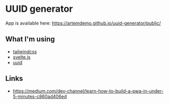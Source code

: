 # UUID generator

App is available here: https://artemdemo.github.io/uuid-generator/public/

## What I'm using

* [tailwindcss](https://tailwindcss.com/)
* [svelte.js](https://svelte.dev/)
* [uuid](https://www.npmjs.com/package/uuid)

## Links

* https://medium.com/dev-channel/learn-how-to-build-a-pwa-in-under-5-minutes-c860ad406ed
